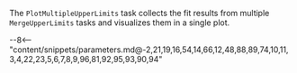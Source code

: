 The `PlotMultipleUpperLimits` task collects the fit results from multiple `MergeUpperLimits` tasks and visualizes them in a single plot.

<div class="dhi_parameter_table">

--8<-- "content/snippets/parameters.md@-2,21,19,16,54,14,66,12,48,88,89,74,10,11,3,4,22,23,5,6,7,8,9,96,81,92,95,93,90,94"

</div>
